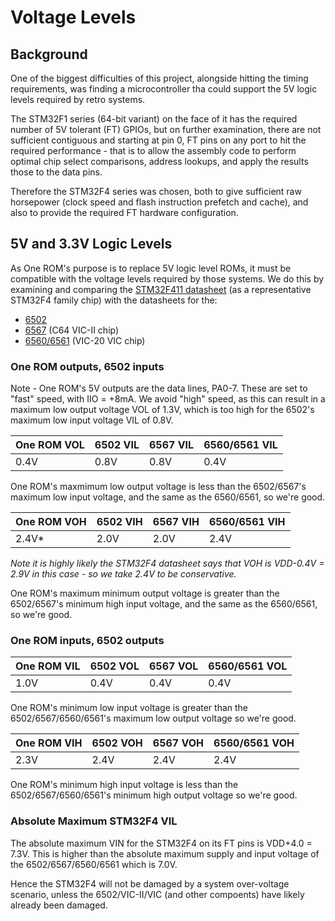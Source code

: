 # Voltage Levels

## Background

One of the biggest difficulties of this project, alongside hitting the timing requirements, was finding a microcontroller tha could support the 5V logic levels required by retro systems.

The STM32F1 series (64-bit variant) on the face of it has the required number of 5V tolerant (FT) GPIOs, but on further examination, there are not sufficient contiguous and starting at pin 0, FT pins on any port to hit the required performance - that is to allow the assembly code to perform optimal chip select comparisons, address lookups, and apply the results those to the data pins.

Therefore the STM32F4 series was chosen, both to give sufficient raw horsepower (clock speed and flash instruction prefetch and cache), and also to provide the required FT hardware configuration.

## 5V and 3.3V Logic Levels

As One ROM's purpose is to replace 5V logic level ROMs, it must be compatible with the voltage levels required by those systems.  We do this by examining and comparing the [STM32F411 datasheet](https://www.st.com/resource/en/datasheet/stm32f411re.pdf) (as a representative STM32F4 family chip) with the datasheets for the:

- [6502](http://www.6502.org/documents/datasheets/mos/mos_65ce02_mpu.pdf)
- [6567](http://www.6502.org/documents/datasheets/mos/mos_6567_vic_ii_preliminary.pdf) (C64 VIC-II chip)
- [6560/6561](http://www.6502.org/documents/datasheets/mos/mos_6560_6561_vic.pdf) (VIC-20 VIC chip)

### One ROM outputs, 6502 inputs

Note - One ROM's 5V outputs are the data lines, PA0-7.  These are set to "fast" speed, with IIO = +8mA.  We avoid "high" speed, as this can result in a maximum low output voltage VOL of 1.3V, which is too high for the 6502's maximum low input voltage VIL of 0.8V.

| One ROM VOL | 6502 VIL | 6567 VIL | 6560/6561 VIL |
|----------|----------|----------|---------------|
| 0.4V     | 0.8V     | 0.8V     | 0.4V          |

One ROM's maxmimum low output voltage is less than the 6502/6567's maximum low input voltage, and the same as the 6560/6561, so we're good.

| One ROM VOH | 6502 VIH | 6567 VIH | 6560/6561 VIH |
|----------|----------|----------|---------------|
| 2.4V*     | 2.0V     | 2.0V     | 2.4V          |

*Note it is highly likely the STM32F4 datasheet says that VOH is VDD-0.4V = 2.9V in this case - so we take 2.4V to be conservative.*

One ROM's maximum minimum output voltage is greater than the 6502/6567's minimum high input voltage, and the same as the 6560/6561, so we're good.

### One ROM inputs, 6502 outputs

| One ROM VIL | 6502 VOL | 6567 VOL | 6560/6561 VOL |
|----------|----------|----------|---------------|
| 1.0V     | 0.4V     | 0.4V     | 0.4V          |

One ROM's minimum low input voltage is greater than the 6502/6567/6560/6561's maximum low output voltage so we're good.

| One ROM VIH | 6502 VOH | 6567 VOH | 6560/6561 VOH |
|----------|----------|----------|---------------|
| 2.3V     | 2.4V     | 2.4V     | 2.4V          |

One ROM's minimum high input voltage is less than the 6502/6567/6560/6561's minimum high output voltage so we're good.

### Absolute Maximum STM32F4 VIL

The absolute maximum VIN for the STM32F4 on its FT pins is VDD+4.0 = 7.3V.  This is higher than the absolute maximum supply and input voltage of the 6502/6567/6560/6561 which is 7.0V.

Hence the STM32F4 will not be damaged by a system over-voltage scenario, unless the 6502/VIC-II/VIC (and other compoents) have likely already been damaged.
